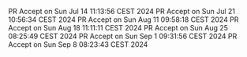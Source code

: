 PR Accept on Sun Jul 14 11:13:56 CEST 2024
PR Accept on Sun Jul 21 10:56:34 CEST 2024
PR Accept on Sun Aug 11 09:58:18 CEST 2024
PR Accept on Sun Aug 18 11:11:11 CEST 2024
PR Accept on Sun Aug 25 08:25:49 CEST 2024
PR Accept on Sun Sep  1 09:31:56 CEST 2024
PR Accept on Sun Sep  8 08:23:43 CEST 2024

